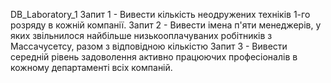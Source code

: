 DB_Laboratory_1
Запит 1 - Вивести кількість неодружених техніків 1-го розряду в кожній компанії.
Запит 2 - Вивести імена п'яти менеджерів, у яких звільнилося найбільше низькооплачуваних робітників з Массачусетсу, разом з відповідною кількістю
Запит 3 - Вивести середній рівень задоволення активно працюючих професіоналів в кожному департаменті всіх компаній.
